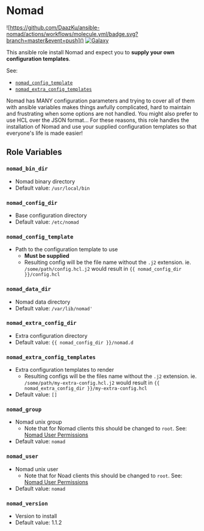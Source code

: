 # Nomad

![https://github.com/DaazKu/ansible-nomad/actions/workflows/molecule.yml/badge.svg?branch=master&event=push]()
[![Galaxy](https://img.shields.io/badge/Galaxy-ansible__nomad-informational?logo=Ansible&logoColor=848c96)](https://galaxy.ansible.com/daazku/ansible_nomad)

This ansible role install Nomad and expect you to **supply your own configuration templates**.

See:
- [`nomad_config_template`](#nomad_config_template)
- [`nomad_extra_config_templates`](#nomad_extra_config_templates)

Nomad has MANY configuration parameters and trying to cover all of them with ansible variables makes things awfully complicated,
hard to maintain and frustrating when some options are not handled. You might also prefer to use HCL over the JSON format...
For these reasons, this role handles the installation of Nomad and use your supplied configuration templates so that everyone's life is made easier!

## Role Variables

### `nomad_bin_dir`
- Nomad binary directory
- Default value: `/usr/local/bin`

### `nomad_config_dir`
- Base configuration directory
- Default value: `/etc/nomad`

### `nomad_config_template`
- Path to the configuration template to use
    - **Must be supplied**
    - Resulting config will be the file name without the `.j2` extension. ie. `/some/path/config.hcl.j2` would result in `{{ nomad_config_dir }}/config.hcl`

### `nomad_data_dir`
- Nomad data directory
- Default value: `/var/lib/nomad'`

### `nomad_extra_config_dir`
- Extra configuration directory
- Default value: `{{ nomad_config_dir }}/nomad.d`

### `nomad_extra_config_templates`
- Extra configuration templates to render
    - Resulting configs will be the files name without the `.j2` extension. ie. `/some/path/my-extra-config.hcl.j2` would result in `{{ nomad_extra_config_dir }}/my-extra-config.hcl`
- Default value: `[]`

### `nomad_group`
- Nomad unix group
  - Note that for Nomad clients this should be changed to `root`. See: [Nomad User Permissions](https://www.nomadproject.io/docs/install/production/requirements#user-permissions)
- Default value: `nomad`

### `nomad_user`
- Nomad unix user
  - Note that for Noad clients this should be changed to `root`. See: [Nomad User Permissions](https://www.nomadproject.io/docs/install/production/requirements#user-permissions)
- Default value: `nomad`

### `nomad_version`
- Version to install
- Default value: 1.1.2

